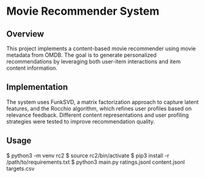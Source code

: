 # Movie Recommender System  

## Overview  
This project implements a content-based movie recommender using movie metadata from OMDB. The goal is to generate personalized recommendations by leveraging both user-item interactions and item content information.  

## Implementation  
The system uses FunkSVD, a matrix factorization approach to capture latent features, and the Rocchio algorithm, which refines user profiles based on relevance feedback. Different content representations and user profiling strategies were tested to improve recommendation quality.  

## Usage  
$ python3 -m venv rc2
$ source rc2/bin/activate
$ pip3 install -r /path/to/requirements.txt
$ python3 main.py ratings.jsonl content.jsonl targets.csv
